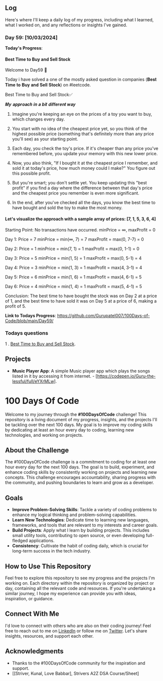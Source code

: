## Log

Here's where I'll keep a daily log of my progress, including what I learned, what I worked on, and any reflections or insights I've gained.

### Day 59: [10/03/2024]

**Today's Progress**:

#### Best Time to Buy and Sell Stock

Welcome to Day59 🙏

Today i have solved a one of the mostly asked question in companies (𝐁𝐞𝐬𝐭 𝐓𝐢𝐦𝐞 𝐭𝐨 𝐁𝐮𝐲 𝐚𝐧𝐝 𝐒𝐞𝐥𝐥 𝐒𝐭𝐨𝐜𝐤) on #leetcode.

Best Time to Buy and Sell Stock✅

𝑴𝒚 𝒂𝒑𝒑𝒓𝒐𝒂𝒄𝒉 𝒊𝒏 𝒂 𝒃𝒊𝒕 𝒅𝒊𝒇𝒇𝒆𝒓𝒆𝒏𝒕 𝒘𝒂𝒚

1. Imagine you're keeping an eye on the prices of a toy you want to buy, which changes every day.

2. You start with no idea of the cheapest price yet, so you think of the highest possible price (something that's definitely more than any price you'll see) as your starting point.

3. Each day, you check the toy's price. If it's cheaper than any price you've remembered before, you update your memory with this new lower price.

4. Now, you also think, "If I bought it at the cheapest price I remember, and sold it at today's price, how much money could I make?" You figure out this possible profit.

5. But you're smart; you don't settle yet. You keep updating this "best profit" if you find a day where the difference between that day's price and the cheapest price you remember is even more significant.

6. In the end, after you've checked all the days, you know the best time to have bought and sold the toy to make the most money.

#### Let's visualize the approach with a sample array of prices: [7, 1, 5, 3, 6, 4]

Starting Point:
No transactions have occurred.
minPrice = ∞, maxProfit = 0

Day 1: Price = 7
minPrice = min(∞, 7) = 7
maxProfit = max(0, 7-7) = 0

Day 2: Price = 1
minPrice = min(7, 1) = 1
maxProfit = max(0, 1-1) = 0

Day 3: Price = 5
minPrice = min(1, 5) = 1
maxProfit = max(0, 5-1) = 4

Day 4: Price = 3
minPrice = min(1, 3) = 1
maxProfit = max(4, 3-1) = 4

Day 5: Price = 6
minPrice = min(1, 6) = 1
maxProfit = max(4, 6-1) = 5

Day 6: Price = 4
minPrice = min(1, 4) = 1
maxProfit = max(5, 4-1) = 5

Conclusion: The best time to have bought the stock was on Day 2 at a price of 1, and the best time to have sold it was on Day 5 at a price of 6, making a profit of 5.
<!-- **Thoughts**: Delving into these questions, I navigated through array manipulations, optimized for performance, and unlocked new strategies for dealing with matrix transformations. -->

**Link to Todays Progress**: https://github.com/Gurupatel007/100Days-of-Code/blob/main/Day59/

### Todays questions

<!-- 1. [Plus One](https://leetcode.com/problems/plus-one/).

2. [Remove Duplicates from Sorted Array](https://leetcode.com/problems/remove-duplicates-from-sorted-array/)

3. [Minimum Cost to Move Chips to The Same Position](https://leetcode.com/problems/minimum-cost-to-move-chips-to-the-same-position/description/). -->
1 . [Best Time to Buy and Sell Stock](https://leetcode.com/problems/best-time-to-buy-and-sell-stock/).

<!-- 5. [Plus Minus](https://www.hackerrank.com/challenges/plus-minus)

1. [Diagonal Difference](https://www.hackerrank.com/challenges/diagonal-difference) -->

<!-- 7. [A Very Big Sum](https://www.hackerrank.com/challenges/a-very-big-sum)

8. [Compare the Triplets](https://www.hackerrank.com/challenges/compare-the-triplets)

9. [Simple Array Sum](https://www.hackerrank.com/challenges/simple-array-sum)

10. [Solve Me First](https://www.hackerrank.com/challenges/solve-me-first) -->

<!-- 7. [Missing Number](https://leetcode.com/problems/missing-number/submissions/1186710654/) -->


## Projects

- **Music Player App**: A simple Music player app which plays the songs listed in it by accessing it from internet. - [https://codepen.io/Guru-the-lessful/full/eYXrMLw].

# 100 Days Of Code

Welcome to my journey through the **#100DaysOfCode** challenge! This repository is a living document of my progress, insights, and the projects I'll be tackling over the next 100 days. My goal is to improve my coding skills by dedicating at least an hour every day to coding, learning new technologies, and working on projects.

## About the Challenge

The #100DaysOfCode challenge is a commitment to coding for at least one hour every day for the next 100 days. The goal is to build, experiment, and enhance coding skills by consistently working on projects and learning new concepts. This challenge encourages accountability, sharing progress with the community, and pushing boundaries to learn and grow as a developer.

## Goals

- **Improve Problem-Solving Skills**: Tackle a variety of coding problems to enhance my logical thinking and problem-solving capabilities.
- **Learn New Technologies**: Dedicate time to learning new languages, frameworks, and tools that are relevant to my interests and career goals.
- **Build Projects**: Apply what I learn by building projects. This includes small utility tools, contributing to open source, or even developing full-fledged applications.
- **Consistency**: Cultivate the habit of coding daily, which is crucial for long-term success in the tech industry.

## How to Use This Repository

Feel free to explore this repository to see my progress and the projects I'm working on. Each directory within the repository is organized by project or day, containing all the relevant code and resources. If you're undertaking a similar journey, I hope my experience can provide you with ideas, inspiration, or guidance.

## Connect With Me

I'd love to connect with others who are also on their coding journey! Feel free to reach out to me on [LinkedIn](www.linkedin.com/in/guru-patel-42423b219) or follow me on [Twitter](https://twitter.com/Gurupat11727321). Let's share insights, resources, and support each other.

## Acknowledgments

- Thanks to the #100DaysOfCode community for the inspiration and support.
- [[Striver, Kunal, Love Babbar], Strivers A2Z DSA Course/Sheet]
